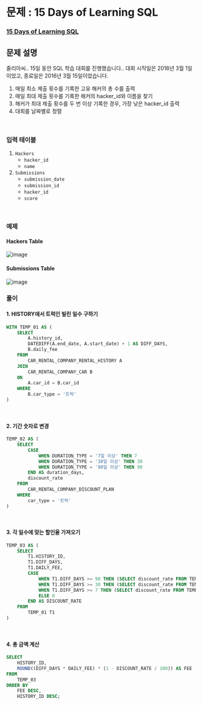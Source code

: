 # 문제 : 15 Days of Learning SQL
### [15 Days of Learning SQL](https://www.hackerrank.com/challenges/15-days-of-learning-sql/problem?isFullScreen=true)

## 문제 설명
줄리아씨.. 15일 동안 SQL 학습 대회를 진행했습니다..
대회 시작일은 2016년 3월 1일이었고, 종료일은 2016년 3월 15일이었습니다.

1. 매일 최소 제출 횟수를 기록한 고유 해커의 총 수를 출력
2. 매일 최대 제출 횟수를 기록한 해커의 hacker_id와 이름을 찾기
3. 해커가 최대 제출 횟수를 두 번 이상 기록한 경우, 가장 낮은 hacker_id 출력
4. 대회를 날짜별로 정렬

<br/>


### 입력 테이블
1. `Hackers`
   - `hacker_id`
   - `name`
2. `Submissions`
   - `submission_date` 
   - `submission_id`
   - `hacker_id`
   - `score`

<br/>

### 예제
#### Hackers Table
![image](https://github.com/user-attachments/assets/a008921e-3dba-40b9-9ab7-d103ce657d27)  
#### Submissions Table  
![image](https://github.com/user-attachments/assets/f37791e8-21e5-41cd-89da-ab533c532149)




### 풀이
#### 1. HISTORY에서 트럭인 빌린 일수 구하기
```SQL
WITH TEMP_01 AS (
    SELECT 
        A.history_id, 
        DATEDIFF(A.end_date, A.start_date) + 1 AS DIFF_DAYS, 
        B.daily_fee
    FROM 
        CAR_RENTAL_COMPANY_RENTAL_HISTORY A
    JOIN 
        CAR_RENTAL_COMPANY_CAR B
    ON 
        A.car_id = B.car_id
    WHERE 
        B.car_type = '트럭'
)
```

<br/>


#### 2. 기간 숫자로 변경
```SQL
TEMP_02 AS (
    SELECT 
        CASE 
            WHEN DURATION_TYPE = '7일 이상' THEN 7
            WHEN DURATION_TYPE = '30일 이상' THEN 30
            WHEN DURATION_TYPE = '90일 이상' THEN 90
        END AS duration_days, 
        discount_rate
    FROM 
        CAR_RENTAL_COMPANY_DISCOUNT_PLAN 
    WHERE 
        car_type = '트럭'
)
```

<br/>

#### 3. 각 일수에 맞는 할인율 가져오기
```sql
TEMP_03 AS (
    SELECT 
        T1.HISTORY_ID, 
        T1.DIFF_DAYS, 
        T1.DAILY_FEE,
        CASE 
            WHEN T1.DIFF_DAYS >= 90 THEN (SELECT discount_rate FROM TEMP_02 WHERE duration_days = 90)
            WHEN T1.DIFF_DAYS >= 30 THEN (SELECT discount_rate FROM TEMP_02 WHERE duration_days = 30)
            WHEN T1.DIFF_DAYS >= 7 THEN (SELECT discount_rate FROM TEMP_02 WHERE duration_days = 7)
            ELSE 0
        END AS DISCOUNT_RATE
    FROM 
        TEMP_01 T1
)
```

<br/>

#### 4. 총 금액 계산
```sql
SELECT 
    HISTORY_ID, 
    ROUND((DIFF_DAYS * DAILY_FEE) * (1 - DISCOUNT_RATE / 100)) AS FEE
FROM 
    TEMP_03
ORDER BY 
    FEE DESC, 
    HISTORY_ID DESC;
```


